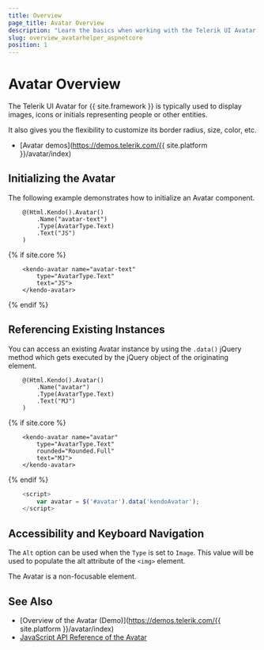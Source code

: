 ```yaml
---
title: Overview
page_title: Avatar Overview
description: "Learn the basics when working with the Telerik UI Avatar HtmlHelper for {{ site.framework }}."
slug: overview_avatarhelper_aspnetcore
position: 1
---
```


# Avatar Overview

The Telerik UI Avatar for {{ site.framework }} is typically used to display images, icons or initials representing people or other entities.

It also gives you the flexibility to customize its border radius, size, color, etc.

* [Avatar demos](https://demos.telerik.com/{{ site.platform }}/avatar/index)

## Initializing the Avatar

The following example demonstrates how to initialize an Avatar component.

```HhmlHelper
    @(Html.Kendo().Avatar()
        .Name("avatar-text")
        .Type(AvatarType.Text)
        .Text("JS")
    )
```
{% if site.core %}
```TagHelper
    <kendo-avatar name="avatar-text"
        type="AvatarType.Text"
        text="JS">
    </kendo-avatar>
```
{% endif %}

## Referencing Existing Instances

You can access an existing Avatar instance by using the `.data()` jQuery method which gets executed by the jQuery object of the originating element.

```HtmlHelper
    @(Html.Kendo().Avatar()
        .Name("avatar")
        .Type(AvatarType.Text)
        .Text("MJ")
    )
```
{% if site.core %}
```TagHelper
    <kendo-avatar name="avatar"
        type="AvatarType.Text"
        rounded="Rounded.Full"
        text="MJ">
    </kendo-avatar>
```
{% endif %}
```JavaScript
    <script>
        var avatar = $('#avatar').data('kendoAvatar');
    </script>
```

## Accessibility and Keyboard Navigation

The `Alt` option can be used when the `Type` is set to `Image`. This value will be used to populate the alt attribute of the `<img>` element.

The Avatar is a non-focusable element.


## See Also

* [Overview of the Avatar (Demo)](https://demos.telerik.com/{{ site.platform }}/avatar/index)
* [JavaScript API Reference of the Avatar](https://docs.telerik.com/kendo-ui/api/javascript/ui/avatar)
